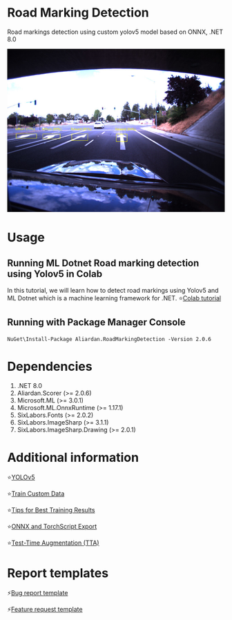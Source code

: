 # Road Marking Detection
Road markings detection using custom yolov5 model based on ONNX, .NET 8.0

![result3](https://raw.githubusercontent.com/aliardan/RoadMarkingDetection/main/RoadMarkingDetection/Assets/output/result3.jpg)

# Usage
## Running ML Dotnet Road marking detection using Yolov5 in Colab
In this tutorial, we will learn how to detect road markings using Yolov5 and ML Dotnet which is a machine learning framework for .NET.
⭐[Colab tutorial](https://colab.research.google.com/drive/1w7eW3AP1qOfOwXsXKK9KsRW8xc-WYVrz)

## Running with Package Manager Console
```
NuGet\Install-Package Aliardan.RoadMarkingDetection -Version 2.0.6
```

# Dependencies

1. .NET 8.0
2. Aliardan.Scorer (>= 2.0.6)
3. Microsoft.ML (>= 3.0.1)
4. Microsoft.ML.OnnxRuntime (>= 1.17.1)
5. SixLabors.Fonts (>= 2.0.2)
6. SixLabors.ImageSharp (>= 3.1.1)
7. SixLabors.ImageSharp.Drawing (>= 2.0.1)

# Additional information

⭐[YOLOv5](https://github.com/ultralytics/yolov5)

⭐[Train Custom Data](https://github.com/ultralytics/yolov5/wiki/Train-Custom-Data)

⭐[Tips for Best Training Results](https://github.com/ultralytics/yolov5/wiki/Tips-for-Best-Training-Results)

⭐[ONNX and TorchScript Export](https://github.com/ultralytics/yolov5/issues/251)

⭐[Test-Time Augmentation (TTA)](https://github.com/ultralytics/yolov5/issues/303)

# Report templates

⚡[Bug report template](https://github.com/aliardan/RoadMarkingDetection/blob/6fe81549bb4d31c9a9a1c1ab2597a11a601bd668/.github/ISSUE_TEMPLATE/bug_report.md)

⚡[Feature request template](https://github.com/aliardan/RoadMarkingDetection/blob/6fe81549bb4d31c9a9a1c1ab2597a11a601bd668/.github/ISSUE_TEMPLATE/feature_request.md)
